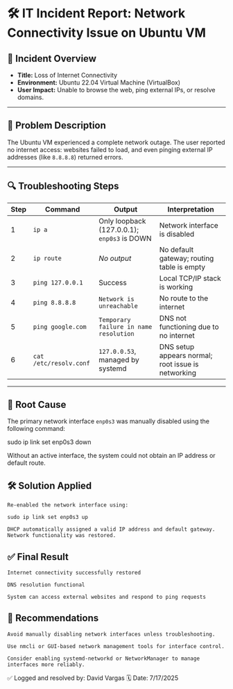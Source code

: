 # 🛠️ IT Incident Report: Network Connectivity Issue on Ubuntu VM

## 📌 Incident Overview
- **Title:** Loss of Internet Connectivity  
- **Environment:** Ubuntu 22.04 Virtual Machine (VirtualBox)  
- **User Impact:** Unable to browse the web, ping external IPs, or resolve domains.

---

## 🧾 Problem Description
The Ubuntu VM experienced a complete network outage. The user reported no internet access: websites failed to load, and even pinging external IP addresses (like `8.8.8.8`) returned errors.

---

## 🔍 Troubleshooting Steps

| Step | Command | Output | Interpretation |
|------|---------|--------|----------------|
| 1 | `ip a` | Only loopback (127.0.0.1); `enp0s3` is DOWN | Network interface is disabled |
| 2 | `ip route` | *No output* | No default gateway; routing table is empty |
| 3 | `ping 127.0.0.1` | Success | Local TCP/IP stack is working |
| 4 | `ping 8.8.8.8` | `Network is unreachable` | No route to the internet |
| 5 | `ping google.com` | `Temporary failure in name resolution` | DNS not functioning due to no internet |
| 6 | `cat /etc/resolv.conf` | `127.0.0.53`, managed by systemd | DNS setup appears normal; root issue is networking |

---

## 🧩 Root Cause
The primary network interface `enp0s3` was manually disabled using the following command:

sudo ip link set enp0s3 down

Without an active interface, the system could not obtain an IP address or default route.



## 🛠️ Solution Applied

    Re-enabled the network interface using:

    sudo ip link set enp0s3 up

    DHCP automatically assigned a valid IP address and default gateway. Network functionality was restored.


## ✅ Final Result

    Internet connectivity successfully restored

    DNS resolution functional

    System can access external websites and respond to ping requests

## 📌 Recommendations

    Avoid manually disabling network interfaces unless troubleshooting.

    Use nmcli or GUI-based network management tools for interface control.

    Consider enabling systemd-networkd or NetworkManager to manage interfaces more reliably.

✅ Logged and resolved by: David Vargas
🗓️ Date: 7/17/2025
